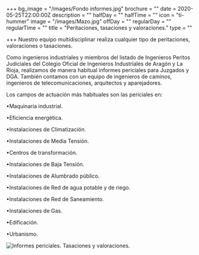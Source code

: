 +++
bg_image = "/images/Fondo informes.jpg"
brochure = ""
date = 2020-05-25T22:00:00Z
description = ""
halfDay = ""
halfTime = ""
icon = "ti-hummer"
image = "/images/Mazo.jpg"
offDay = ""
regularDay = ""
regularTime = ""
title = "Peritaciones, tasaciones y valoraciones."
type = ""

+++
Nuestro equipo multidisciplinar realiza cualquier tipo de peritaciones, valoraciones o tasaciones.

Como ingenieros industriales y miembros del listado de Ingenieros Peritos Judiciales del Colegio Oficial de Ingenieros Industriales de Aragón y La Rioja, realizamos de manera habitual informes periciales para Juzgados y DGA. También contamos con un equipo de ingenieros de caminos, ingenieros de telecomunicaciones, arquitectos y aparejadores.

Los campos de actuación más habituales son las periciales en:

•Maquinaria industrial.

•Eficiencia energética.

•Instalaciones de Climatización.

•Instalaciones de Media Tensión.

•Centros de transformación.

•Instalaciones de Baja Tensión.

•Instalaciones de Alumbrado público.

•Instalaciones de Red de agua potable y de riego.

•Instalaciones de Red de Saneamiento.

•Instalaciones de Gas.

•Edificación.

•Urbanismo.

![Informes periciales. Tasaciones y valoraciones.](/images/Periciales.jpg "Informes periciales. Tasaciones y valoraciones.")